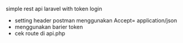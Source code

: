 simple rest api laravel with token login
- setting header postman menggunakan Accept= application/json
- menggunakan barier token
- cek route di api.php
